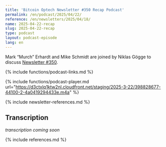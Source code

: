 ```yaml
---
title: 'Bitcoin Optech Newsletter #350 Recap Podcast'
permalink: /en/podcast/2025/04/22/
reference: /en/newsletters/2025/04/18/
name: 2025-04-22-recap
slug: 2025-04-22-recap
type: podcast
layout: podcast-episode
lang: en
---
```

Mark “Murch” Erhardt and Mike Schmidt are joined by Niklas Gögge to discuss [Newsletter
#350]({{page.reference}}).

{% include functions/podcast-links.md %}

{% include functions/podcast-player.md url="https://d3ctxlq1ktw2nl.cloudfront.net/staging/2025-3-22/398828677-44100-2-4a0419294433e.m4a" %}

{% include newsletter-references.md %}

## Transcription

_transcription coming soon_

{% include references.md %}
